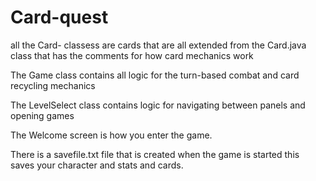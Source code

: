 # Card-quest

all the Card- classess are cards that are all extended from the Card.java class that has the comments for how card mechanics work

The Game class contains all logic for the turn-based combat and card recycling mechanics

The LevelSelect class contains logic for navigating between panels and opening games

The Welcome screen is how you enter the game.

There is a savefile.txt file that is created when the game is started this saves your character and stats and cards.
